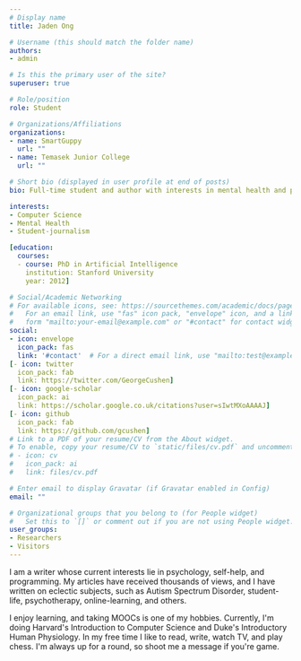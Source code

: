 ```yaml
---
# Display name
title: Jaden Ong

# Username (this should match the folder name)
authors:
- admin

# Is this the primary user of the site?
superuser: true

# Role/position
role: Student

# Organizations/Affiliations
organizations:
- name: SmartGuppy
  url: ""
- name: Temasek Junior College
  url: ""

# Short bio (displayed in user profile at end of posts)
bio: Full-time student and author with interests in mental health and programming.

interests:
- Computer Science
- Mental Health
- Student-journalism

[education:
  courses:
  - course: PhD in Artificial Intelligence
    institution: Stanford University
    year: 2012]

# Social/Academic Networking
# For available icons, see: https://sourcethemes.com/academic/docs/page-builder/#icons
#   For an email link, use "fas" icon pack, "envelope" icon, and a link in the
#   form "mailto:your-email@example.com" or "#contact" for contact widget.
social:
- icon: envelope
  icon_pack: fas
  link: '#contact'  # For a direct email link, use "mailto:test@example.org".
[- icon: twitter
  icon_pack: fab
  link: https://twitter.com/GeorgeCushen]
[- icon: google-scholar
  icon_pack: ai
  link: https://scholar.google.co.uk/citations?user=sIwtMXoAAAAJ]
[- icon: github
  icon_pack: fab
  link: https://github.com/gcushen]
# Link to a PDF of your resume/CV from the About widget.
# To enable, copy your resume/CV to `static/files/cv.pdf` and uncomment the lines below.
# - icon: cv
#   icon_pack: ai
#   link: files/cv.pdf

# Enter email to display Gravatar (if Gravatar enabled in Config)
email: ""

# Organizational groups that you belong to (for People widget)
#   Set this to `[]` or comment out if you are not using People widget.
user_groups:
- Researchers
- Visitors
---
```


I am a writer whose current interests lie in psychology, self-help, and programming. My articles have received thousands of views, and I have written on eclectic subjects, such as Autism Spectrum Disorder, student-life, psychotherapy, online-learning, and others.

I enjoy learning, and taking MOOCs is one of my hobbies. Currently, I'm doing Harvard's Introduction to Computer Science and Duke's Introductory Human Physiology. In my free time I like to read, write, watch TV, and play chess. I'm always up for a round, so shoot me a message if you're game.
